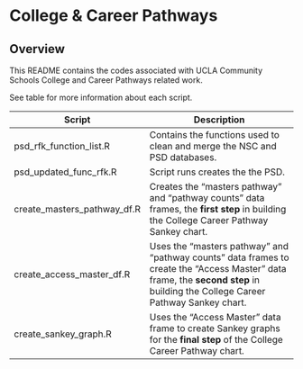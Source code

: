 # College & Career Pathways


## Overview

This README contains the codes associated with UCLA Community Schools
College and Career Pathways related work.

See table for more information about each script.

| Script | Description |
|----|----|
| psd_rfk_function_list.R | Contains the functions used to clean and merge the NSC and PSD databases. |
| psd_updated_func_rfk.R | Script runs creates the the PSD. |
| create_masters_pathway_df.R | Creates the “masters pathway” and “pathway counts” data frames, the **first step** in building the College Career Pathway Sankey chart. |
| create_access_master_df.R | Uses the “masters pathway” and “pathway counts” data frames to create the “Access Master” data frame, the **second step** in building the College Career Pathway Sankey chart. |
| create_sankey_graph.R | Uses the “Access Master” data frame to create Sankey graphs for the **final step** of the College Career Pathway chart. |
